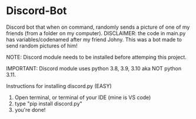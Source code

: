 # Discord-Bot
Discord bot that when on command, randomly sends a picture of one of my friends (from a folder on my computer).
DISCLAIMER: the code in main.py has variables/codenamed after my friend Johny. This was a bot made to send random pictures of him!

NOTE: Discord module needs to be installed before attemping this project.

IMPORTANT: Discord module uses python 3.8, 3.9, 3.10 aka NOT python 3.11.

Instructions for installing discord.py (EASY)

1. Open terminal, or terminal of your IDE (mine is VS code)
2. type "pip install discord.py"
3. you're done!
